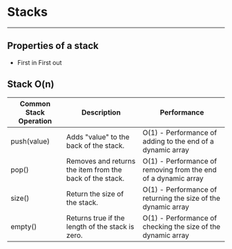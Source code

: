 # Stacks
***

## Properties of a stack
- First in First out

## Stack O(n)
| Common Stack Operation | Description |	Performance |
| --- | --- | --- |
| push(value) | Adds "value" to the back of the stack. | O(1) - Performance of adding to the end of a dynamic array |
| pop() | Removes and returns the item from the back of the stack. | 	O(1) - Performance of removing from the end of a dynamic array |
| size() | Return the size of the stack. | O(1) - Performance of returning the size of the dynamic array |
| empty() | Returns true if the length of the stack is zero. | O(1) - Performance of checking the size of the dynamic array |